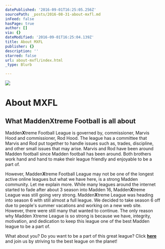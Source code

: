 ```yaml
---
datePublished: '2016-09-01T16:25:05.256Z'
sourcePath: _posts/2016-08-31-about-mxfl.md
inFeed: false
hasPage: true
author: []
via: {}
dateModified: '2016-09-01T16:25:04.139Z'
title: About MXFL
publisher: {}
description: ''
starred: false
url: about-mxfl/index.html
_type: Blurb

---
```

![](https://the-grid-user-content.s3-us-west-2.amazonaws.com/3e0b31e3-b9ad-45ba-a96e-d033565ad4f9.jpg)

# About MXFL

## What Madden**X**treme Football is all about

Madden**X**treme Football League is governed by, commissioner, Marvis Hood and commissioner, Rod Hood. The league has a committee that Marvis and Rod put together to handle issues such as, trades, discipline, and other small issues that may arise. Marvis and Rod have been around Madden football since Madden football has been around. Both brothers work hand and hand to make their league friendly and enjoyable to be a part of.

However, Madden**X**treme Football League may not be one of the longest active online leagues but what we have here, is a strong Madden community. Let me explain more. While many leagues around the internet started to fade after about 3 season into Madden 16, Madden**X**treme League was still going very strong. Madden**X**treme League was heading into season 6 with still almost a full league. We decided to take season 6 off due to people's summer vacations and working on a new web site. However, there were still many that wanted to continue. The only reason why Madden Xtreme League is so strong is because we have, integrity, motivation, and dedication to keep this league one of the best Madden league to be a part of.

What about you? Do you want to be a part of this great league? Click **[here][0]** and join us by striving to the best league on the planet!

[0]: http://maddenxtremefootball.net/Contact.html "JOIN!!"